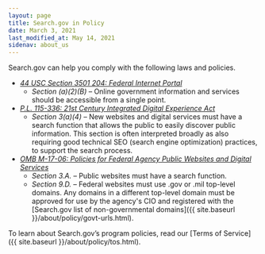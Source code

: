 ```yaml
---
layout: page
title: Search.gov in Policy
date: March 3, 2021
last_modified_at: May 14, 2021
sidenav: about_us
---
```


Search.gov can help you comply with the following laws and policies.

* *[44 USC Section 3501 204: Federal Internet Portal](https://www.govinfo.gov/content/pkg/USCODE-2010-title44/pdf/USCODE-2010-title44-chap35-subchapI-sec3501.pdf)*
  * *Section (a)(2)(B)* &ndash; Online government information and services should be accessible from a single point.
* *[P.L. 115-336: 21st Century Integrated Digital Experience Act](https://digital.gov/resources/21st-century-integrated-digital-experience-act/)* 
  * *Section 3(a)(4)* &ndash; New websites and digital services must have a search function that allows the public to easily discover public information. This section is often interpreted broadly as also requiring good technical SEO (search engine optimization) practices, to support the search process.
* *[OMB M-17-06: Policies for Federal Agency Public Websites and Digital Services](https://www.whitehouse.gov/wp-content/uploads/legacy_drupal_files/omb/memoranda/2017/m-17-06.pdf)*
  * *Section 3.A.* &ndash; Public websites must have a search function.
  * *Section 9.D.* &ndash; Federal websites must use .gov or .mil top-level domains. Any domains in a different top-level domain must be approved for use by the agency's CIO and registered with the [Search.gov list of non-governmental domains]({{ site.baseurl }}/about/policy/govt-urls.html).

To learn about Search.gov’s program policies, read our [Terms of Service]({{ site.baseurl }}/about/policy/tos.html).
